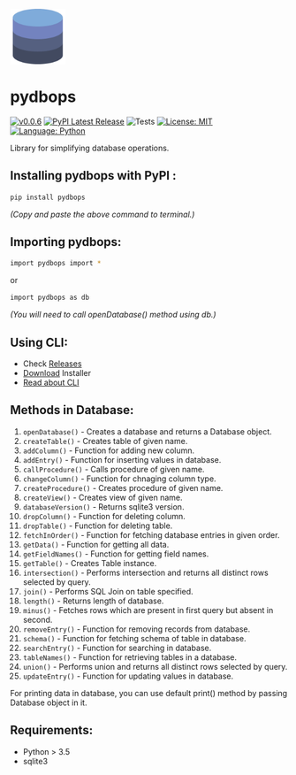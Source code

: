 <a href="https://pypi.org/project/pydbops/"><img src="https://github.com/NotShrirang/pydbops/blob/main/src/pydbops/database_image.png" height="100" width="100"></a>

# pydbops

[![v0.0.6](https://img.shields.io/badge/version-v0.0.6-red.svg?style=flat&logo=)](https://github.com/NotShrirang/pydbops)
[![PyPI Latest Release](https://img.shields.io/pypi/v/pydbops.svg)](https://pypi.org/project/pydbops/)
![Tests](https://github.com/NotShrirang/pydbops/actions/workflows/test.yml/badge.svg)
[![License: MIT](https://img.shields.io/badge/license-MIT-brightgreen.svg?style=flat&logo=license)](https://github.com/NotShrirang/pydbops/blob/main/LICENSE)
[![Language: Python](https://img.shields.io/badge/language-python-blue.svg?style=flat&logo=python)](https://www.python.org/)

Library for simplifying database operations.
<br>

## Installing pydbops with PyPI :

```sh
pip install pydbops
```

_(Copy and paste the above command to terminal.)_

## Importing pydbops:

```sh
import pydbops import *
```

or

```sh
import pydbops as db
```

_(You will need to call openDatabase() method using db.)_

## Using CLI:

- Check <a href="https://github.com/NotShrirang/pydbops/releases/tag/v0.0.1">Releases</a>
- <a href="https://github.com/NotShrirang/pydbops/releases/download/v0.0.1/pydbops-cli-installer-X86_64.exe">Download</a> Installer
- <a href="https://github.com/NotShrirang/pydbops/tree/main/pydbops-cli#pydbops-cli">Read about CLI</a>

## Methods in Database:

1. <code>openDatabase()</code> - Creates a database and returns a Database object.
2. <code>createTable()</code> - Creates table of given name.
3. <code>addColumn()</code> - Function for adding new column.
4. <code>addEntry()</code> - Function for inserting values in database.
5. <code>callProcedure()</code> - Calls procedure of given name.
6. <code>changeColumn()</code> - Function for chnaging column type.
7. <code>createProcedure()</code> - Creates procedure of given name.
8. <code>createView()</code> - Creates view of given name.
9. <code>databaseVersion()</code> - Returns sqlite3 version.
10. <code>dropColumn()</code> - Function for deleting column.
11. <code>dropTable()</code> - Function for deleting table.
12. <code>fetchInOrder()</code> - Function for fetching database entries in given order.
13. <code>getData()</code> - Function for getting all data.
14. <code>getFieldNames()</code> - Function for getting field names.
15. <code>getTable()</code> - Creates Table instance.
16. <code>intersection()</code> - Performs intersection and returns all distinct rows selected by query.
17. <code>join()</code> - Performs SQL Join on table specified.
18. <code>length()</code> - Returns length of database.
20. <code>minus()</code> - Fetches rows which are present in first query but absent in second.
21. <code>removeEntry()</code> - Function for removing records from database.
22. <code>schema()</code> - Function for fetching schema of table in database.
23. <code>searchEntry()</code> - Function for searching in database.
24. <code>tableNames()</code> - Function for retrieving tables in a database.
25. <code>union()</code> - Performs union and returns all distinct rows selected by query.
26. <code>updateEntry()</code> - Function for updating values in database.

For printing data in database, you can use default print() method by passing Database object in it.

## Requirements:
- Python > 3.5
- sqlite3